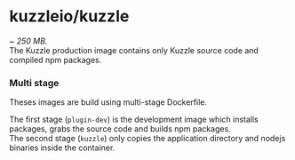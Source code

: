 # kuzzleio/kuzzle

*~ 250 MB.*  
The Kuzzle production image contains only Kuzzle source code and compiled npm packages.  

### Multi stage

Theses images are build using multi-stage Dockerfile.

The first stage (`plugin-dev`) is the development image which installs packages, grabs the source code and builds npm packages.  
The second stage (`kuzzle`) only copies the application directory and nodejs binaries inside the container.  
